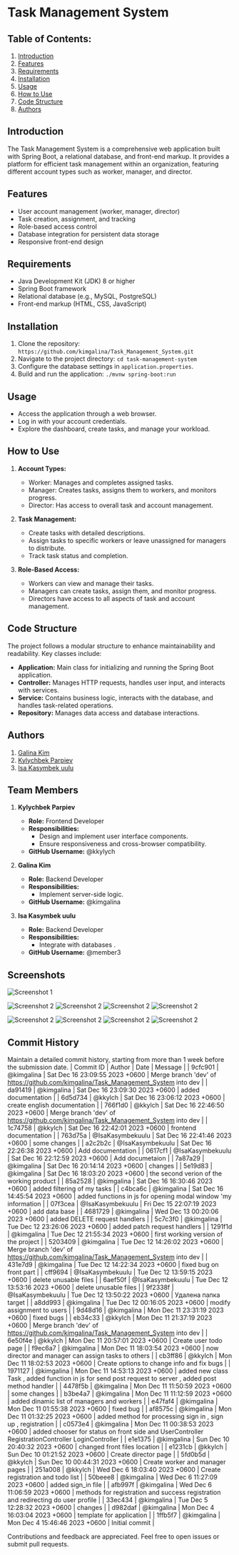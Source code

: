# Task Management System

## Table of Contents:
1. [Introduction](#introduction)
2. [Features](#features)
3. [Requirements](#requirements)
4. [Installation](#installation)
5. [Usage](#usage)
6. [How to Use](#how-to-use)
7. [Code Structure](#code-structure)
8. [Authors](#authors)

## Introduction
The Task Management System is a comprehensive web application built with Spring Boot, a relational database, and front-end markup. It provides a platform for efficient task management within an organization, featuring different account types such as worker, manager, and director.

## Features
- User account management (worker, manager, director)
- Task creation, assignment, and tracking
- Role-based access control
- Database integration for persistent data storage
- Responsive front-end design

## Requirements
- Java Development Kit (JDK) 8 or higher
- Spring Boot framework
- Relational database (e.g., MySQL, PostgreSQL)
- Front-end markup (HTML, CSS, JavaScript)

## Installation
1. Clone the repository: `https://github.com/kimgalina/Task_Management_System.git`
2. Navigate to the project directory: `cd task-management-system`
3. Configure the database settings in `application.properties`.
4. Build and run the application: `./mvnw spring-boot:run`

## Usage
- Access the application through a web browser.
- Log in with your account credentials.
- Explore the dashboard, create tasks, and manage your workload.

## How to Use
1. **Account Types:**
    - Worker: Manages and completes assigned tasks.
    - Manager: Creates tasks, assigns them to workers, and monitors progress.
    - Director: Has access to overall task and account management.

2. **Task Management:**
    - Create tasks with detailed descriptions.
    - Assign tasks to specific workers or leave unassigned for managers to distribute.
    - Track task status and completion.

3. **Role-Based Access:**
    - Workers can view and manage their tasks.
    - Managers can create tasks, assign them, and monitor progress.
    - Directors have access to all aspects of task and account management.

## Code Structure
The project follows a modular structure to enhance maintainability and readability. Key classes include:
- **Application:** Main class for initializing and running the Spring Boot application.
- **Controller:** Manages HTTP requests, handles user input, and interacts with services.
- **Service:** Contains business logic, interacts with the database, and handles task-related operations.
- **Repository:** Manages data access and database interactions.

## Authors
1. [Galina Kim](https://t.me/genriettakim)
2. [Kylychbek Parpiev](https://t.me/vkusnoochennn)
3. [Isa Kasymbek uulu](https://t.me/jes_sues)

## Team Members
1. **Kylychbek Parpiev**
   - **Role:** Frontend Developer
   - **Responsibilities:**
      - Design and implement user interface components.
      - Ensure responsiveness and cross-browser compatibility.
   - **GitHub Username:** @kkylych

2. **Galina Kim**
   - **Role:** Backend Developer
   - **Responsibilities:**
      - Implement server-side logic.
   - **GitHub Username:** @kimgalina

3. **Isa Kasymbek uulu**
   - **Role:** Backend Developer
   - **Responsibilities:**
      - Integrate with databases .
   - **GitHub Username:** @member3

## Screenshots


![Screenshot 1](screenshots/registration.png)


![Screenshot 2](screenshots/worker_page.png)
![Screenshot 2](screenshots/director_page.png)
![Screenshot 2](screenshots/manager_page.png)
![Screenshot 2](screenshots/page.png)

![Screenshot 2](screenshots/edit_task.png)
![Screenshot 2](screenshots/filtering1.png)
![Screenshot 2](screenshots/filtering2.png)
![Screenshot 2](screenshots/modal_info.png)

## Commit History

Maintain a detailed commit history, starting from more than 1 week before the submission date.
| Commit ID | Author | Date       | Message                                        |
| 9cfc901 | @kimgalina | Sat Dec 16 23:09:55 2023 +0600 | Merge branch 'dev' of https://github.com/kimgalina/Task_Management_System into dev |
| da91419 | @kimgalina | Sat Dec 16 23:09:30 2023 +0600 | added documentation |
| 6d5d734 | @kkylch | Sat Dec 16 23:06:12 2023 +0600 | create english documentation |
| 766f1d0 | @kkylch | Sat Dec 16 22:46:50 2023 +0600 | Merge branch 'dev' of https://github.com/kimgalina/Task_Management_System into dev |
| 1c74758 | @kkylch | Sat Dec 16 22:42:01 2023 +0600 | frontend documentation |
| 763d75a | @IsaKasymbekuulu | Sat Dec 16 22:41:46 2023 +0600 | some changes |
| a2c2b2c | @IsaKasymbekuulu | Sat Dec 16 22:26:38 2023 +0600 | Add documentation |
| 0617cf1 | @IsaKasymbekuulu | Sat Dec 16 22:12:59 2023 +0600 | Add documetaion |
| 7a87a29 | @kimgalina | Sat Dec 16 20:14:14 2023 +0600 | changes |
| 5e19d83 | @kimgalina | Sat Dec 16 18:03:20 2023 +0600 | the second verion of the working product |
| 85a2528 | @kimgalina | Sat Dec 16 16:30:46 2023 +0600 | added filtering of my tasks |
| c4bca6c | @kimgalina | Sat Dec 16 14:45:54 2023 +0600 | added functions in js for opening modal window 'my information |
| 07f3cea | @IsaKasymbekuulu | Fri Dec 15 22:07:19 2023 +0600 | add data base |
| 4681729 | @kimgalina | Wed Dec 13 00:20:06 2023 +0600 | added DELETE request handlers |
| 5c7c3f0 | @kimgalina | Tue Dec 12 23:26:06 2023 +0600 | added patch request handlers |
| 1291f1d | @kimgalina | Tue Dec 12 21:55:34 2023 +0600 | first working version of the project |
| 5203409 | @kimgalina | Tue Dec 12 14:26:02 2023 +0600 | Merge branch 'dev' of https://github.com/kimgalina/Task_Management_System into dev |
| 431e7d9 | @kimgalina | Tue Dec 12 14:22:34 2023 +0600 | fixed bug on front part |
| cff9694 | @IsaKasymbekuulu | Tue Dec 12 13:59:15 2023 +0600 | delete unusable files |
| 6aef50f | @IsaKasymbekuulu | Tue Dec 12 13:53:16 2023 +0600 | delete unusable files |
| 9f2338f | @IsaKasymbekuulu | Tue Dec 12 13:50:22 2023 +0600 | Удалена папка target |
| a8dd993 | @kimgalina | Tue Dec 12 00:16:05 2023 +0600 | modify assignment to users |
| 9d48d16 | @kimgalina | Mon Dec 11 23:31:19 2023 +0600 | fixed bugs |
| eb34c33 | @kkylch | Mon Dec 11 21:37:19 2023 +0600 | Merge branch 'dev' of https://github.com/kimgalina/Task_Management_System into dev |
| 6e50f4e | @kkylch | Mon Dec 11 20:57:01 2023 +0600 | Create user todo page |
| f9ec6a7 | @kimgalina | Mon Dec 11 18:03:54 2023 +0600 | now director and manager can assign tasks to others |
| cb3ff86 | @kkylch | Mon Dec 11 18:02:53 2023 +0600 | Create options to change info and fix bugs |
| 1971127 | @kimgalina | Mon Dec 11 14:53:13 2023 +0600 | added new class Task , added function in js for send post request to server , added post method handler |
| 4478f5b | @kimgalina | Mon Dec 11 11:50:59 2023 +0600 | some changes |
| b3be4a7 | @kimgalina | Mon Dec 11 11:12:59 2023 +0600 | added dinamic list of managers and workers |
| e47faf4 | @kimgalina | Mon Dec 11 01:55:38 2023 +0600 | fixed bug |
| af8575c | @kimgalina | Mon Dec 11 01:32:25 2023 +0600 | added method for processing sign in , sign up , registration |
| c0573e4 | @kimgalina | Mon Dec 11 00:38:53 2023 +0600 | added chooser for status on front side and UserController RegistrationController LoginController |
| e1e1375 | @kimgalina | Sun Dec 10 20:40:32 2023 +0600 | changed front files location |
| e1231cb | @kkylch | Sun Dec 10 01:21:52 2023 +0600 | Create director page |
| 5fd0b5d | @kkylch | Sun Dec 10 00:44:31 2023 +0600 | Create worker and manager pages |
| 251a008 | @kkylch | Wed Dec 6 18:03:40 2023 +0600 | Create registration and todo list |
| 50beee8 | @kimgalina | Wed Dec 6 11:27:09 2023 +0600 | added sign_in file |
| afb997f | @kimgalina | Wed Dec 6 11:06:59 2023 +0600 | methods for registration and success registration and redirecting do user profile |
| 33ec434 | @kimgalina | Tue Dec 5 12:28:32 2023 +0600 | changes |
| d982daf | @kimgalina | Mon Dec 4 16:03:04 2023 +0600 | template for application |
| 1ffb5f7 | @kimgalina | Mon Dec 4 15:46:46 2023 +0600 | Initial commit |
                                          

Contributions and feedback are appreciated. Feel free to open issues or submit pull requests.